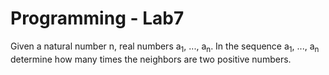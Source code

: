 # Programming - Lab7

Given a natural number n, real numbers a<sub>1</sub>, ..., a<sub>n</sub>. 
In the sequence a<sub>1</sub>, ..., a<sub>n</sub> determine how many times the neighbors are two positive numbers.
